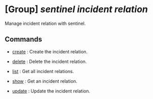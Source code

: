 # [Group] _sentinel incident relation_

Manage incident relation with sentinel.

## Commands

- [create](/Commands/sentinel/incident/relation/_create.md)
: Create the incident relation.

- [delete](/Commands/sentinel/incident/relation/_delete.md)
: Delete the incident relation.

- [list](/Commands/sentinel/incident/relation/_list.md)
: Get all incident relations.

- [show](/Commands/sentinel/incident/relation/_show.md)
: Get an incident relation.

- [update](/Commands/sentinel/incident/relation/_update.md)
: Update the incident relation.
